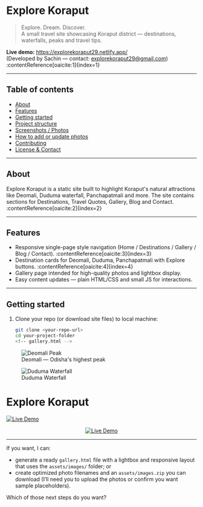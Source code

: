 # Explore Koraput

> Explore. Dream. Discover.  
> A small travel site showcasing Koraput district — destinations, waterfalls, peaks and travel tips.

**Live demo:** https://explorekoraput29.netlify.app/  
(Developed by Sachin — contact: explorekoraput29@gmail.com) :contentReference[oaicite:1]{index=1}

---

## Table of contents

- [About](#about)
- [Features](#features)
- [Getting started](#getting-started)
- [Project structure](#project-structure)
- [Screenshots / Photos](#screenshots--photos)
- [How to add or update photos](#how-to-add-or-update-photos)
- [Contributing](#contributing)
- [License & Contact](#license--contact)

---

## About

Explore Koraput is a static site built to highlight Koraput's natural attractions like Deomali, Duduma waterfall, Panchapatmali and more. The site contains sections for Destinations, Travel Quotes, Gallery, Blog and Contact. :contentReference[oaicite:2]{index=2}

---

## Features

- Responsive single-page style navigation (Home / Destinations / Gallery / Blog / Contact). :contentReference[oaicite:3]{index=3}  
- Destination cards for Deomali, Duduma, Panchapatmali with Explore buttons. :contentReference[oaicite:4]{index=4}  
- Gallery page intended for high-quality photos and lightbox display.  
- Easy content updates — plain HTML/CSS and small JS for interactions.

---

## Getting started

1. Clone your repo (or download site files) to local machine:
   ```bash
   git clone <your-repo-url>
   cd your-project-folder
   <!-- gallery.html -->
<div class="gallery-grid">
  <figure class="gallery-item">
    <img src="/pic/Koraput-01.png" alt="Deomali Peak">
    <figcaption>Deomali — Odisha's highest peak</figcaption>
  </figure>

  <figure class="gallery-item">
    <img src="/pic/Duduma.png" alt="Duduma Waterfall">
    <figcaption>Duduma Waterfall</figcaption>
  </figure>

  <!-- add more figures -->
</div>

# Explore Koraput

[![Live Demo](https://img.shields.io/badge/Live%20Demo-Explore%20Koraput-blue?style=for-the-badge&logo=netlify)](https://explorekoraput29.netlify.app/)

<p align="center">
  <a href="https://explorekoraput29.netlify.app/" target="_blank">
    <img src="https://img.shields.io/badge/Live%20Demo-Click%20Here-green?style=for-the-badge&logo=firefox" alt="Live Demo">
  </a>
</p>



---

If you want, I can:
- generate a ready `gallery.html` file with a lightbox and responsive layout that uses the `assets/images/` folder; or
- create optimized photo filenames and an `assets/images.zip` you can download (I’ll need you to upload the photos or confirm you want sample placeholders).

Which of those next steps do you want?
